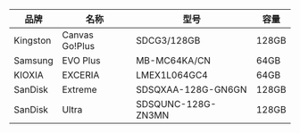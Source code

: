 | 品牌 | 名称 | 型号 | 容量 |
| ---- | --- | --- | --- |
| Kingston | Canvas Go!Plus | SDCG3/128GB | 128GB |
| Samsung | EVO Plus | MB-MC64KA/CN | 64GB |
| KIOXIA | EXCERIA | LMEX1L064GC4 | 64GB |
| SanDisk | Extreme | SDSQXAA-128G-GN6GN | 128GB |
| SanDisk | Ultra | SDSQUNC-128G-ZN3MN | 128GB |